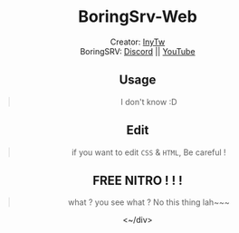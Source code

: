 <div align="center">

# BoringSrv-Web
Creator: [InyTw](https://youtube.com/@InyTw87) 
<br>BoringSRV: [Discord](https://dsc.gg/boringsrv) || [YouTube](https://youtube.com/@Boringsrv-tw)

## Usage

> I don't know :D

## Edit

> if you want to edit `CSS` & `HTML`,
> Be careful !

## FREE NITRO ! ! !

> what ?
> you see what ?
> No this thing lah~~~

<~/div>